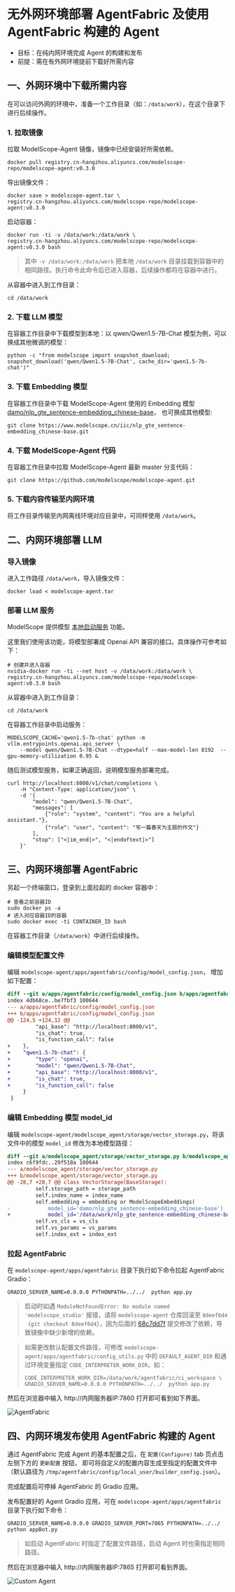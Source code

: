 无外网环境部署 AgentFabric 及使用 AgentFabric 构建的 Agent
======================================================

- 目标：在纯内网环境完成 Agent 的构建和发布
- 前提：需在有外网环境提前下载好所需内容

一、外网环境中下载所需内容
----------------------

在可以访问外网的环境中，准备一个工作目录（如：`/data/work`），在这个目录下进行后续操作。

### 1. 拉取镜像

拉取 ModelScope-Agent 镜像，镜像中已经安装好所需依赖。

```shell
docker pull registry.cn-hangzhou.aliyuncs.com/modelscope-repo/modelscope-agent:v0.3.0
```

导出镜像文件：

```shell
docker save > modelscope-agent.tar \
registry.cn-hangzhou.aliyuncs.com/modelscope-repo/modelscope-agent:v0.3.0
```

启动容器：

```shell
docker run -ti -v /data/work:/data/work \
registry.cn-hangzhou.aliyuncs.com/modelscope-repo/modelscope-agent:v0.3.0 bash
```

> 其中 `-v /data/work:/data/work` 把本地 `/data/work` 目录挂载到容器中的相同路径。执行命令此命令后已进入容器，后续操作都将在容器中进行。

从容器中进入到工作目录：

```shell
cd /data/work
```

### 2. 下载 LLM 模型

在容器工作目录中下载模型到本地：以 qwen/Qwen1.5-7B-Chat 模型为例，可以换成其他微调的模型：

```shell
python -c "from modelscope import snapshot_download; snapshot_download('qwen/Qwen1.5-7B-Chat', cache_dir='qwen1.5-7b-chat')"
```

### 3. 下载 Embedding 模型

在容器工作目录中下载 ModelScope-Agent 使用的 Embedding 模型
[damo/nlp_gte_sentence-embedding_chinese-base](https://github.com/modelscope/modelscope-agent/blob/master/modelscope_agent/storage/vector_storage.py#L31)，
也可换成其他模型:

```shell
git clone https://www.modelscope.cn/iic/nlp_gte_sentence-embedding_chinese-base.git
```

### 4. 下载 ModelScope-Agent 代码

在容器工作目录中拉取 ModelScope-Agent 最新 master 分支代码：

```shell
git clone https://github.com/modelscope/modelscope-agent.git
```

### 5. 下载内容传输至内网环境

将工作目录传输至内网离线环境对应目录中，可同样使用 `/data/work`。


二、内网环境部署 LLM
------------------

### 导入镜像

进入工作路径 `/data/work`，导入镜像文件：

```shell
docker load < modelscope-agent.tar
```

### 部署 LLM 服务

ModelScope 提供模型 [本地启动服务](https://modelscope.cn/docs/%E6%9C%AC%E5%9C%B0%E5%90%AF%E5%8A%A8%E6%9C%8D%E5%8A%A1) 功能。

这里我们使用该功能，将模型部署成 Openai API 兼容的接口。具体操作可参考如下：

```shell
# 创建并进入容器
nvidia-docker run -ti --net host -v /data/work:/data/work \
registry.cn-hangzhou.aliyuncs.com/modelscope-repo/modelscope-agent:v0.3.0 bash
```

从容器中进入到工作目录：

```shell
cd /data/work
```

在容器工作目录中启动服务：

```shell
MODELSCOPE_CACHE='qwen1.5-7b-chat' python -m vllm.entrypoints.openai.api_server \
    --model qwen/Qwen1.5-7B-Chat --dtype=half --max-model-len 8192  --gpu-memory-utilization 0.95 &
```

随后测试模型服务，如果正确返回，说明模型服务部署完成。

```shell
curl http://localhost:8000/v1/chat/completions \
    -H "Content-Type: application/json" \
    -d '{
        "model": "qwen/Qwen1.5-7B-Chat",
        "messages": [
            {"role": "system", "content": "You are a helpful assistant."},
            {"role": "user", "content": "写一篇春天为主题的作文"}
        ],
        "stop": ["<|im_end|>", "<|endoftext|>"]
    }'
```

三、内网环境部署 AgentFabric
-------------------------

另起一个终端窗口，登录到上面拉起的 docker 容器中：

```shell
# 查看之前容器ID
sudo docker ps -a
# 进入对应容器ID的容器
sudo docker exec -ti CONTAINER_ID bash
```

在容器工作目录（`/data/work`）中进行后续操作。

### 编辑模型配置文件

编辑 `modelscope-agent/apps/agentfabric/config/model_config.json`， 增加如下配置：

```diff
diff --git a/apps/agentfabric/config/model_config.json b/apps/agentfabric/config/model_config.json
index 4db68ce..be7fbf3 100644
--- a/apps/agentfabric/config/model_config.json
+++ b/apps/agentfabric/config/model_config.json
@@ -124,5 +124,12 @@
         "api_base": "http://localhost:8000/v1",
         "is_chat": true,
         "is_function_call": false
+    },
+    "qwen1.5-7b-chat": {
+        "type": "openai",
+        "model": "qwen/Qwen1.5-7B-Chat",
+        "api_base": "http://localhost:8000/v1",
+        "is_chat": true,
+        "is_function_call": false
     }
 }
```

### 编辑 Embedding 模型 model_id

编辑 `modelscope-agent/modelscope_agent/storage/vector_storage.py`，将该文件中的模型 `model_id` 修改为本地模型路径：

```diff
diff --git a/modelscope_agent/storage/vector_storage.py b/modelscope_agent/storage/vector_storage.py
index c6f9fdc..29f518a 100644
--- a/modelscope_agent/storage/vector_storage.py
+++ b/modelscope_agent/storage/vector_storage.py
@@ -28,7 +28,7 @@ class VectorStorage(BaseStorage):
         self.storage_path = storage_path
         self.index_name = index_name
         self.embedding = embedding or ModelScopeEmbeddings(
-            model_id='damo/nlp_gte_sentence-embedding_chinese-base')
+            model_id='/data/work/nlp_gte_sentence-embedding_chinese-base')
         self.vs_cls = vs_cls
         self.vs_params = vs_params
         self.index_ext = index_ext
```

### 拉起 AgentFabric

在 `modelscope-agent/apps/agentfabric` 目录下执行如下命令拉起 AgentFabric Gradio：

```shell
GRADIO_SERVER_NAME=0.0.0.0 PYTHONPATH=../../  python app.py
```

> 启动时如遇 `ModuleNotFoundError: No module named 'modelscope_studio'` 报错，请将 `modelscope-agent` 仓库回滚至 `8deef6d4`（`git checkout 8deef6d4`），因为后面的 [68c7dd7f](https://github.com/modelscope/modelscope-agent/commit/68c7dd7ffae0a1f93938ac3fa3fed7bfdfcdfb2b#diff-8544efbeb959a409d00730a025fd51bf9da42cd560aa4d2bd5e24f6ddbd8c9f5R7) 提交修改了依赖，导致镜像中缺少新增的依赖。

> 如需更改默认配置文件路径，可修改 `modelscope-agent/apps/agentfabric/config_utils.py` 中的 `DEFAULT_AGENT_DIR` 和通过环境变量指定 `CODE_INTERPRETER_WORK_DIR`，如：
> ```shell
> CODE_INTERPRETER_WORK_DIR=/data/work/agentfabric/ci_workspace \
> GRADIO_SERVER_NAME=0.0.0.0 PYTHONPATH=../../  python app.py
> ```

然后在浏览器中输入 http://内网服务器IP:7860 打开即可看到如下界面。

![AgentFabric](resource/local_deploy.png)


四、内网环境发布使用 AgentFabric 构建的 Agent
-----------------------------------------

通过 AgentFabric 完成 Agent 的基本配置之后，在 `配置(Configure)` tab 页点击左侧下方的 `更新配置` 按钮，
即可将自定义的配置内容生成至指定的配置文件中（默认路径为 `/tmp/agentfabric/config/local_user/builder_config.json`）。

完成配置后可停掉 AgentFabric 的 Gradio 应用。

发布配置好的 Agent Gradio 应用，可在 `modelscope-agent/apps/agentfabric` 目录下执行如下命令：

```shell
GRADIO_SERVER_NAME=0.0.0.0 GRADIO_SERVER_PORT=7865 PYTHONPATH=../../  python appBot.py
```

> 如启动 AgentFabric 时指定了配置文件路径，启动 Agent 时也需指定相同路径。

然后在浏览器中输入 http://内网服务器IP:7865 打开即可看到界面。

![Custom Agent](resource/local_deploy_agent.png)
